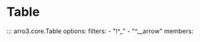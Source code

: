 # Table

::: arro3.core.Table
    options:
      filters:
        - "!^_"
        - "^__arrow"
      members:
